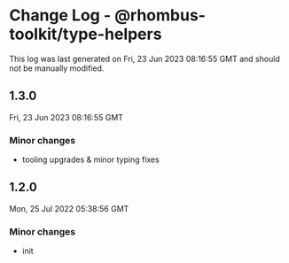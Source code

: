 # Change Log - @rhombus-toolkit/type-helpers

This log was last generated on Fri, 23 Jun 2023 08:16:55 GMT and should not be manually modified.

## 1.3.0
Fri, 23 Jun 2023 08:16:55 GMT

### Minor changes

- tooling upgrades & minor typing fixes

## 1.2.0
Mon, 25 Jul 2022 05:38:56 GMT

### Minor changes

- init

